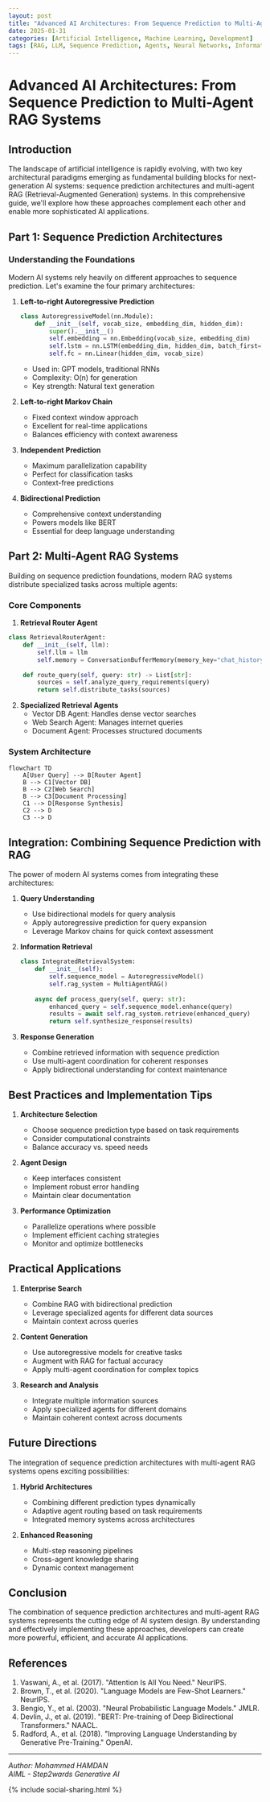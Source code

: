 ```yaml
---
layout: post
title: "Advanced AI Architectures: From Sequence Prediction to Multi-Agent RAG Systems"
date: 2025-01-31
categories: [Artificial Intelligence, Machine Learning, Development]
tags: [RAG, LLM, Sequence Prediction, Agents, Neural Networks, Information Retrieval]
---
```


# Advanced AI Architectures: From Sequence Prediction to Multi-Agent RAG Systems

## Introduction

The landscape of artificial intelligence is rapidly evolving, with two key architectural paradigms emerging as fundamental building blocks for next-generation AI systems: sequence prediction architectures and multi-agent RAG (Retrieval-Augmented Generation) systems. In this comprehensive guide, we'll explore how these approaches complement each other and enable more sophisticated AI applications.

## Part 1: Sequence Prediction Architectures

### Understanding the Foundations

Modern AI systems rely heavily on different approaches to sequence prediction. Let's examine the four primary architectures:

1. **Left-to-right Autoregressive Prediction**
   ```python
   class AutoregressiveModel(nn.Module):
       def __init__(self, vocab_size, embedding_dim, hidden_dim):
           super().__init__()
           self.embedding = nn.Embedding(vocab_size, embedding_dim)
           self.lstm = nn.LSTM(embedding_dim, hidden_dim, batch_first=True)
           self.fc = nn.Linear(hidden_dim, vocab_size)
   ```
   - Used in: GPT models, traditional RNNs
   - Complexity: O(n) for generation
   - Key strength: Natural text generation

2. **Left-to-right Markov Chain**
   - Fixed context window approach
   - Excellent for real-time applications
   - Balances efficiency with context awareness

3. **Independent Prediction**
   - Maximum parallelization capability
   - Perfect for classification tasks
   - Context-free predictions

4. **Bidirectional Prediction**
   - Comprehensive context understanding
   - Powers models like BERT
   - Essential for deep language understanding

## Part 2: Multi-Agent RAG Systems

Building on sequence prediction foundations, modern RAG systems distribute specialized tasks across multiple agents:

### Core Components

1. **Retrieval Router Agent**
```python
class RetrievalRouterAgent:
    def __init__(self, llm):
        self.llm = llm
        self.memory = ConversationBufferMemory(memory_key="chat_history")
        
    def route_query(self, query: str) -> List[str]:
        sources = self.analyze_query_requirements(query)
        return self.distribute_tasks(sources)
```

2. **Specialized Retrieval Agents**
   - Vector DB Agent: Handles dense vector searches
   - Web Search Agent: Manages internet queries
   - Document Agent: Processes structured documents

### System Architecture

```mermaid
flowchart TD
    A[User Query] --> B[Router Agent]
    B --> C1[Vector DB]
    B --> C2[Web Search]
    B --> C3[Document Processing]
    C1 --> D[Response Synthesis]
    C2 --> D
    C3 --> D
```

## Integration: Combining Sequence Prediction with RAG

The power of modern AI systems comes from integrating these architectures:

1. **Query Understanding**
   - Use bidirectional models for query analysis
   - Apply autoregressive prediction for query expansion
   - Leverage Markov chains for quick context assessment

2. **Information Retrieval**
   ```python
   class IntegratedRetrievalSystem:
       def __init__(self):
           self.sequence_model = AutoregressiveModel()
           self.rag_system = MultiAgentRAG()
           
       async def process_query(self, query: str):
           enhanced_query = self.sequence_model.enhance(query)
           results = await self.rag_system.retrieve(enhanced_query)
           return self.synthesize_response(results)
   ```

3. **Response Generation**
   - Combine retrieved information with sequence prediction
   - Use multi-agent coordination for coherent responses
   - Apply bidirectional understanding for context maintenance

## Best Practices and Implementation Tips

1. **Architecture Selection**
   - Choose sequence prediction type based on task requirements
   - Consider computational constraints
   - Balance accuracy vs. speed needs

2. **Agent Design**
   - Keep interfaces consistent
   - Implement robust error handling
   - Maintain clear documentation

3. **Performance Optimization**
   - Parallelize operations where possible
   - Implement efficient caching strategies
   - Monitor and optimize bottlenecks

## Practical Applications

1. **Enterprise Search**
   - Combine RAG with bidirectional prediction
   - Leverage specialized agents for different data sources
   - Maintain context across queries

2. **Content Generation**
   - Use autoregressive models for creative tasks
   - Augment with RAG for factual accuracy
   - Apply multi-agent coordination for complex topics

3. **Research and Analysis**
   - Integrate multiple information sources
   - Apply specialized agents for different domains
   - Maintain coherent context across documents

## Future Directions

The integration of sequence prediction architectures with multi-agent RAG systems opens exciting possibilities:

1. **Hybrid Architectures**
   - Combining different prediction types dynamically
   - Adaptive agent routing based on task requirements
   - Integrated memory systems across architectures

2. **Enhanced Reasoning**
   - Multi-step reasoning pipelines
   - Cross-agent knowledge sharing
   - Dynamic context management

## Conclusion

The combination of sequence prediction architectures and multi-agent RAG systems represents the cutting edge of AI system design. By understanding and effectively implementing these approaches, developers can create more powerful, efficient, and accurate AI applications.

## References

1. Vaswani, A., et al. (2017). "Attention Is All You Need." NeurIPS.
2. Brown, T., et al. (2020). "Language Models are Few-Shot Learners." NeurIPS.
3. Bengio, Y., et al. (2003). "Neural Probabilistic Language Models." JMLR.
4. Devlin, J., et al. (2019). "BERT: Pre-training of Deep Bidirectional Transformers." NAACL.
5. Radford, A., et al. (2018). "Improving Language Understanding by Generative Pre-Training." OpenAI.

---

*Author: Mohammed HAMDAN*  
*AIML - Step2wards Generative AI*

{% include social-sharing.html %}